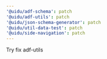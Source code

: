 ```yaml
---
'@uidu/adf-schema': patch
'@uidu/adf-utils': patch
'@uidu/json-schema-generator': patch
'@uidu/util-data-test': patch
'@uidu/side-navigation': patch
---
```


Try fix adf-utils
